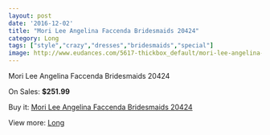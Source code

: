 ```yaml
---
layout: post
date: '2016-12-02'
title: "Mori Lee Angelina Faccenda Bridesmaids 20424"
category: Long
tags: ["style","crazy","dresses","bridesmaids","special"]
image: http://www.eudances.com/5617-thickbox_default/mori-lee-angelina-faccenda-bridesmaids-20424.jpg
---
```

Mori Lee Angelina Faccenda Bridesmaids 20424

On Sales: **$251.99**
<a href="https://www.eudances.com/en/long/1943-mori-lee-angelina-faccenda-bridesmaids-20424.html"><amp-img layout="responsive" width="600" height="600" src="//www.eudances.com/5617-thickbox_default/mori-lee-angelina-faccenda-bridesmaids-20424.jpg" alt="Mori Lee Angelina Faccenda Bridesmaids 20424 0" /></a>
<a href="https://www.eudances.com/en/long/1943-mori-lee-angelina-faccenda-bridesmaids-20424.html"><amp-img layout="responsive" width="600" height="600" src="//www.eudances.com/5618-thickbox_default/mori-lee-angelina-faccenda-bridesmaids-20424.jpg" alt="Mori Lee Angelina Faccenda Bridesmaids 20424 1" /></a>

Buy it: [Mori Lee Angelina Faccenda Bridesmaids 20424](https://www.eudances.com/en/long/1943-mori-lee-angelina-faccenda-bridesmaids-20424.html "Mori Lee Angelina Faccenda Bridesmaids 20424")

View more: [Long](https://www.eudances.com/en/21-long "Long")